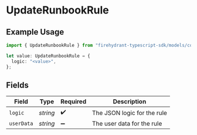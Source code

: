 # UpdateRunbookRule

## Example Usage

```typescript
import { UpdateRunbookRule } from "firehydrant-typescript-sdk/models/components";

let value: UpdateRunbookRule = {
  logic: "<value>",
};
```

## Fields

| Field                       | Type                        | Required                    | Description                 |
| --------------------------- | --------------------------- | --------------------------- | --------------------------- |
| `logic`                     | *string*                    | :heavy_check_mark:          | The JSON logic for the rule |
| `userData`                  | *string*                    | :heavy_minus_sign:          | The user data for the rule  |